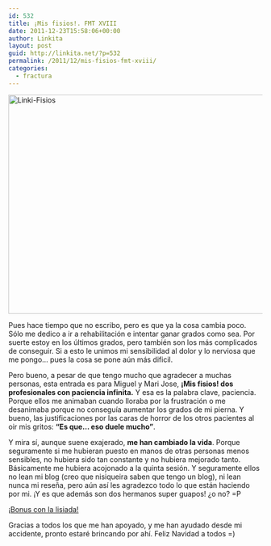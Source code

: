 ```yaml
---
id: 532
title: ¡Mis fisios!. FMT XVIII
date: 2011-12-23T15:58:06+00:00
author: Linkita
layout: post
guid: http://linkita.net/?p=532
permalink: /2011/12/mis-fisios-fmt-xviii/
categories:
  - fractura
---
```

[<img src="http://farm8.staticflickr.com/7016/6559563965_3294a3d41c_z.jpg" alt="Linki-Fisios" width="640" height="434" />](http://www.flickr.com/photos/linkita/6559563965/ "Linki-Fisios by Linkita, on Flickr")

Pues hace tiempo que no escribo, pero es que ya la cosa cambia poco. Sólo me dedico a ir a rehabilitación e intentar ganar grados como sea. Por suerte estoy en los últimos grados, pero también son los más complicados de conseguir. Si a esto le unimos mi sensibilidad al dolor y lo nerviosa que me pongo&#8230; pues la cosa se pone aún más dificil.

Pero bueno, a pesar de que tengo mucho que agradecer a muchas personas, esta entrada es para Miguel y Mari Jose, **¡Mis fisios! dos profesionales con paciencia infinita.** Y esa es la palabra clave, paciencia. Porque ellos me animaban cuando lloraba por la frustración o me desanimaba porque no conseguía aumentar los grados de mi pierna. Y bueno, las justificaciones por las caras de horror de los otros pacientes al oir mis gritos: **&#8220;Es que&#8230; eso duele mucho&#8221;**.

Y mira sí, aunque suene exajerado, **me han cambiado la vida**. Porque seguramente si me hubieran puesto en manos de otras personas menos sensibles, no hubiera sido tan constante y no hubiera mejorado tanto. Básicamente me hubiera acojonado a la quinta sesión. Y seguramente ellos no lean mi blog (creo que nisiqueira saben que tengo un blog), ni lean nunca mi reseña, pero aún así les agradezco todo lo que están haciendo por mi. ¡Y es que además son dos hermanos super guapos! ¿o no? =P

[¡Bonus con la lisiada!](http://www.flickr.com/photos/linkita/6559613907/in/photostream "Bonus con la lisiada")

Gracias a todos los que me han apoyado, y me han ayudado desde mi accidente, pronto estaré brincando por ahí. Feliz Navidad a todos =)